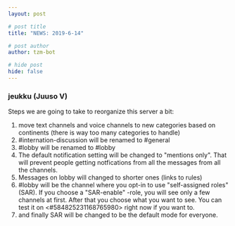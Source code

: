 ```yaml
---
layout: post

# post title
title: "NEWS: 2019-6-14"

# post author
author: tzm-bot

# hide post
hide: false
---
```


### jeukku (Juuso V)

Steps we are going to take to reorganize this server a bit:  
1. move text channels and voice channels to new categories  based on continents (there is way too many categories to handle)  
2. #internation-discussion will be renamed to #general   
3. #lobby will be renamed to #lobby   
4. The default notification setting will be changed to "mentions only". That will prevent people getting notfications from all the messages from all the channels.  
5. Messages on lobby will changed to shorter ones (links to rules)   
6. #lobby will be the channel where you opt-in to use "self-assigned roles" (SAR).  If you choose a "SAR-enable" -role, you will see only a few channels at first. After that you choose what you want to see. You can test it on <#584825231168765980> right now if you want to.  
7. and finally SAR will be changed to be the default mode for everyone.  


